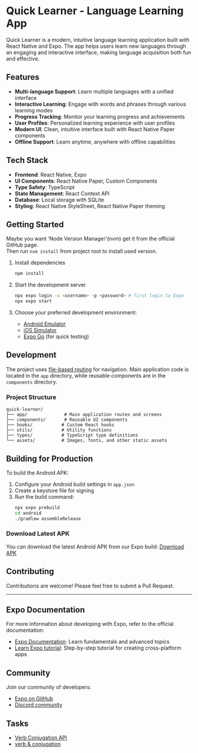 # Quick Learner - Language Learning App

Quick Learner is a modern, intuitive language learning application built with React Native and Expo. The app helps users learn new languages through an engaging and interactive interface, making language acquisition both fun and effective.

## Features

- **Multi-language Support**: Learn multiple languages with a unified interface
- **Interactive Learning**: Engage with words and phrases through various learning modes
- **Progress Tracking**: Monitor your learning progress and achievements
- **User Profiles**: Personalized learning experience with user profiles
- **Modern UI**: Clean, intuitive interface built with React Native Paper components
- **Offline Support**: Learn anytime, anywhere with offline capabilities

## Tech Stack

- **Frontend**: React Native, Expo
- **UI Components**: React Native Paper, Custom Components
- **Type Safety**: TypeScript
- **State Management**: React Context API
- **Database**: Local storage with SQLite
- **Styling**: React Native StyleSheet, React Native Paper theming

## Getting Started

Maybe you want 'Node Version Manager'(nvm) get it from the official GitHub page. \
Then run `nvm install` from project root to install used version. 

1. Install dependencies
   ```bash
   npm install
   ```

2. Start the development server
   ```bash
   npx expo login -u <username> -p <password> # first login to Expo
   npx expo start
   ```

3. Choose your preferred development environment:
   - [Android Emulator](https://docs.expo.dev/workflow/android-studio-emulator/)
   - [iOS Simulator](https://docs.expo.dev/workflow/ios-simulator/)
   - [Expo Go](https://expo.dev/go) (for quick testing)

## Development

The project uses [file-based routing](https://docs.expo.dev/router/introduction) for navigation. Main application code is located in the `app` directory, while reusable components are in the `components` directory.

### Project Structure

```
quick-learner/
├── app/              # Main application routes and screens
├── components/       # Reusable UI components
├── hooks/           # Custom React hooks
├── utils/           # Utility functions
├── types/           # TypeScript type definitions
└── assets/          # Images, fonts, and other static assets
```

## Building for Production

To build the Android APK:

1. Configure your Android build settings in `app.json`
2. Create a keystore file for signing
3. Run the build command:
   ```bash
   npx expo prebuild
   cd android
   ./gradlew assembleRelease
   ```

### Download Latest APK

You can download the latest Android APK from our Expo build:
[Download APK](https://expo.dev/artifacts/eas/jQDDaFZ3zMUumE5s2z48tY.apk)

## Contributing

Contributions are welcome! Please feel free to submit a Pull Request.

---

## Expo Documentation

For more information about developing with Expo, refer to the official documentation:

- [Expo Documentation](https://docs.expo.dev/): Learn fundamentals and advanced topics
- [Learn Expo tutorial](https://docs.expo.dev/tutorial/introduction/): Step-by-step tutorial for creating cross-platform apps

## Community

Join our community of developers:

- [Expo on GitHub](https://github.com/expo/expo)
- [Discord community](https://chat.expo.dev)

## Tasks

- [Verb Conjugation API](https://api.verbix.com/conjugator/html)
- [verb & conjugation](https://github.com/ian-hamlin/verb-data?tab=readme-ov-file)